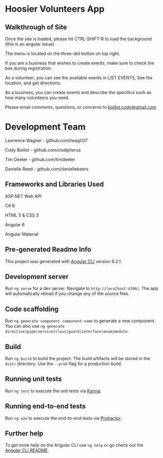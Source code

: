 # Hoosier Volunteers App

## Walkthrough of Site

Once the site is loaded, please hit CTRL-SHIFT-R to load the background (this is an angular issue)

The menu is located on the three-dot button on top right.

If you are a business that wishes to create events, make sure to check the box during registration.

As a volunteer, you can see the available events in LIST EVENTS, See the location, and get directions.

As a business, you can create events and describe the specifics such as how many volunteers you need.

Please email comments, questions, or concerns to boillot.cody@gmail.com

# Development Team

Lawrence Wagner - github.com/lwag007

Cody Boillot - github.com/codipherus

Tim Deeter - github.com/timdeeter

Danielle Reed - github.com/daniellebeers

## Frameworks and Libraries Used

ASP.NET Web API

C# 6

HTML 5 & CSS 3

Angular 6

Angular Material

## Pre-generated Readme Info

This project was generated with [Angular CLI](https://github.com/angular/angular-cli) version 6.2.1.

## Development server

Run `ng serve` for a dev server. Navigate to `http://localhost:4200/`. The app will automatically reload if you change any of the source files.

## Code scaffolding

Run `ng generate component component-name` to generate a new component. You can also use `ng generate directive|pipe|service|class|guard|interface|enum|module`.

## Build

Run `ng build` to build the project. The build artifacts will be stored in the `dist/` directory. Use the `--prod` flag for a production build.

## Running unit tests

Run `ng test` to execute the unit tests via [Karma](https://karma-runner.github.io).

## Running end-to-end tests

Run `ng e2e` to execute the end-to-end tests via [Protractor](http://www.protractortest.org/).

## Further help

To get more help on the Angular CLI use `ng help` or go check out the [Angular CLI README](https://github.com/angular/angular-cli/blob/master/README.md).
